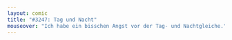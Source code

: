 ```yaml
---
layout: comic
title: "#3247: Tag und Nacht"
mouseover: "Ich habe ein bisschen Angst vor der Tag- und Nachtgleiche."
---
```

